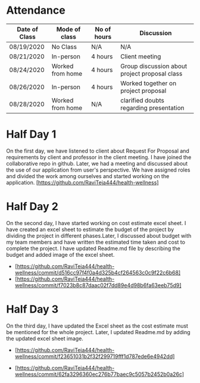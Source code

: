 # Attendance

| Date of Class   | Mode of class | No of hours    | Discussion   | 
| --------------- | ------------- | -------------- | ------------ | 
| 08/19/2020      | No Class     |  N/A            | N/A             | 
| 08/21/2020      | In-person    | 4 hours         | Client meeting             | 
| 08/24/2020      | Worked from home | 4 hours     | Group discussion about project proposal class|
| 08/26/2020      | In-person   | 4 hours          | Worked together on project proposal          | 
| 08/28/2020      | Worked from home  | N/A        | clarified doubts regarding presentation      | 




# Half Day 1
On the first day, we have listened to client about Request For Proposal and requirements by client and professor in the client meeting.
I have joined the collaborative repo in github.
Later, we had a meeting and discussed about the use of our application from user's perspective.
We have assigned roles and divided the work among ourselves and started working on the application.
[https://github.com/RaviTeja444/health-wellness]


# Half Day 2
On the second day, I have started working on cost estimate excel sheet.
I have created an excel sheet to estimate the budget of the project by dividing the project in different phases.Later, I discussed about budget with my team members and have written the estimated time taken and cost to complete the project. I have updated Readme.md file by describing the budget and added image of the excel sheet.
- [https://github.com/RaviTeja444/health-wellness/commit/d516cc97f4f0a4d325b4cf264563c0c9f22c6b68]
- [https://github.com/RaviTeja444/health-wellness/commit/f7023b8c87daac02f7dd89e4d98b6fa63eeb75d9]

# Half Day 3
On the third day, I have updated the Excel sheet as the cost estimate must be mentioned for the whole project. Later, I updated Readme.md by adding the updated excel sheet image. 
- [https://github.com/RaviTeja444/health-wellness/commit/f23651031b2f32f299719fff1d787ede6e4942dd]

- [https://github.com/RaviTeja444/health-wellness/commit/62fa3296360ec276b77baec9c5057b2452b0a26c]



